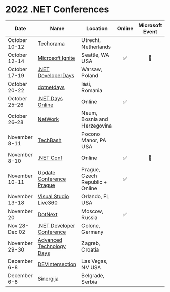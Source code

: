 # 2022 .NET Conferences

| Date               | Name                       | Location             | Online | Microsoft Event |
|--------------------|----------------------------|----------------------|:------:|:-----:|
| October 10-12      | [Techorama](https://technorama.nl)| Utrecht, Netherlands |||
| October 12-14      | [Microsoft Ignite](https://ignite.microsoft.com)| Seattle, WA USA |✅|🎉|
| October 17-19      | [.NET DeveloperDays](https://net.developerdays.pl/)| Warsaw, Poland |||
| October 20-22      | [dotnetdays](https://dotnetdays.ro/)| Iasi, Romania |||
| October 25–26      | [.NET Days Online](https://pages.jetbrains.com/dotnet-days-2022) | Online |✅||
| October 26–28      | [NetWork](https://www.networkkonferencija.ba/) | Neum, Bosnia and Herzegovina |||
| November 8-11      | [TechBash](https://www.techbash.com/) | Pocono Manor, PA USA |||
| November 8-10      | [.NET Conf](https://dotnetconf.net)| Online |✅|🎉|
| November 10-11     | [Update Conference Prague](https://www.updateconference.net)| Prague, Czech Republic + Online |✅||
| November 13-18     | [Visual Studio Live360](https://live360events.com/Events/Orlando-2022/Home.aspx) | Orlando, FL USA|||
| November 20        | [DotNext](https://dotnext.ru/) | Moscow, Russia|✅||
| Nov 28-Dec 02      | [.NET Developer Conference](https://www.dotnet-developer-conference.de/) | Colone, Germany |||
| November 29-30     | [Advanced Technology Days](https://www.advtechdays.com/) | Zagreb, Croatia |||
| December 6-8       | [DEVIntersection](https://www.devintersection.com) | Las Vegas, NV USA|||
| December 6-8       | [Sinergija](https://www.sinergija.live/) | Belgrade, Serbia|||
